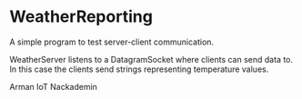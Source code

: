 # WeatherReporting

A simple program to test server-client communication.

WeatherServer listens to a DatagramSocket where clients can send data to. In this case the clients send strings representing temperature values.

Arman
IoT Nackademin
